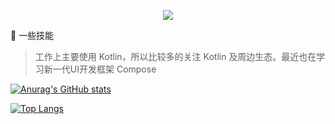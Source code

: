 <!--
### Hi there, I am a developer 👋


```
                             \\\\\\\
                            \\\\\\\\\\\\
                          \\\\\\\\\\\\\\\
  -----------,-|           |C>   // )\\\\|
           ,','|          /    || ,'/////|
---------,','  |         (,    ||   /////
         ||    |          \\  ||||//''''|
         ||    |           |||||||     _|
         ||    |______      `````\____/ \
         ||    |     ,|         _/_____/ \
         ||  ,'    ,' |        /          |
         ||,'    ,'   |       |         \  |
_________|/    ,'     |      /           | |
_____________,'      ,',_____|      |    | |
             |     ,','      |      |    | |
             |   ,','    ____|_____/    /  |
             | ,','  __/ |             /   |
_____________|','   ///_/-------------/   |
              |===========,'
```

**LLhon/LLhon** is a ✨ _special_ ✨ repository because its `README.md` (this file) appears on your GitHub profile.

Here are some ideas to get you started:

- 🔭 I’m currently working on ...
- 🌱 I’m currently learning ...
- 👯 I’m looking to collaborate on ...
- 🤔 I’m looking for help with ...
- 💬 Ask me about ...
- 📫 How to reach me: ...
- 😄 Pronouns: ...
- ⚡ Fun fact: ...
-->

<p align="center">
 <img src="https://quotes-github-readme.vercel.app/api?type=horizontal&theme=dark&quote=程序员，喜欢写代码，喜欢摄影。&author=liuhehong"  />
</p>

:cherries: 一些技能
  > 工作上主要使用 Kotlin，所以比较多的关注 Kotlin 及周边生态。最近也在学习新一代UI开发框架 Compose

[](https://img.shields.io/badge/Java-FF9800?style=for-the-badge&logo=java&logoColor=white) [](https://img.shields.io/badge/Kotlin-673AB7?style=for-the-badge&logo=kotlin&logoColor=white)


[![Anurag's GitHub stats](https://github-readme-stats.vercel.app/api?username=LLhon&show_icons=true&theme=cobalt)](https://github.com/anuraghazra/github-readme-stats)

[![Top Langs](https://github-readme-stats.vercel.app/api/top-langs/?username=LLhon&layout=compact)](https://github.com/anuraghazra/github-readme-stats)
